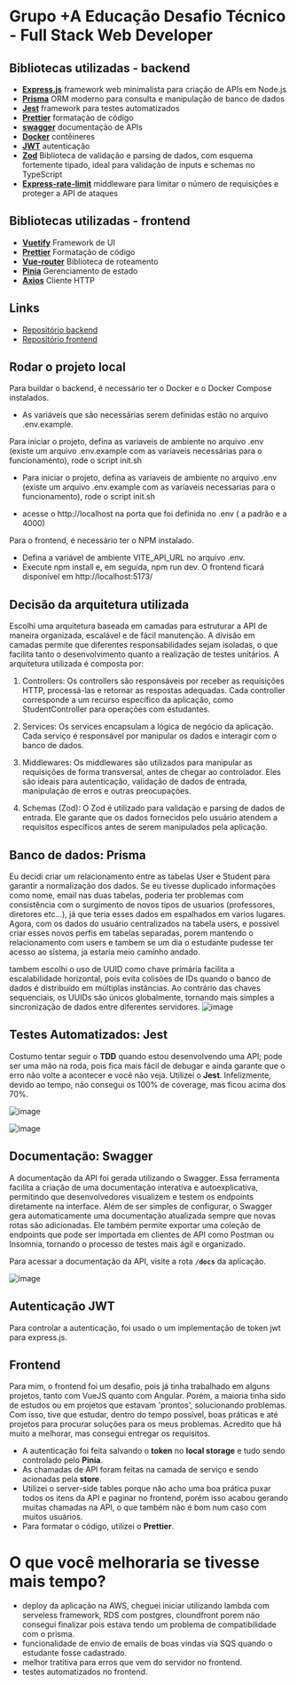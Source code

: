 
# Grupo +A Educação Desafio Técnico - Full Stack Web Developer

## Bibliotecas utilizadas - backend
- **[Express.js](https://expressjs.com)** framework web minimalista para criação de APIs em Node.js
- **[Prisma](https://www.prisma.io)** ORM moderno para consulta e manipulação de banco de dados
- **[Jest](https://jestjs.io)** framework para testes automatizados
- **[Prettier](https://prettier.io)** formatação de código
- **[swagger](https://swagger.io)** documentação de APIs
- **[Docker](https://www.docker.com)** contêineres
- **[JWT](https://www.jwt.io)** autenticação
- **[Zod](https://github.com/colinhacks/zod)** Biblioteca de validação e parsing de dados, com esquema fortemente tipado, ideal para validação de inputs e schemas no TypeScript
- **[Express-rate-limit](https://github.com/express-rate-limit/express-rate-limit)** middleware para limitar o número de requisições e proteger a API de ataques

## Bibliotecas utilizadas - frontend
- **[Vuetify](https://vuetifyjs.com/)** Framework de UI
- **[Prettier](https://prettier.io/)** Formatação de código
- **[Vue-router](https://router.vuejs.org/)** Biblioteca de roteamento
- **[Pinia](https://pinia.vuejs.org/)** Gerenciamento de estado
- **[Axios](https://axios-http.com/)** Cliente HTTP

## Links
- [Repositório backend](https://github.com/souzaWill/challenge-full-stack-web)
- [Repositório frontend](https://github.com/souzaWill/challenge-full-stack-vuejs)

## Rodar o projeto local

Para buildar o backend, é necessário ter o Docker e o Docker Compose instalados.

- As variáveis que são necessárias serem definidas estão no arquivo .env.example.

Para iniciar o projeto, defina as variaveis de ambiente no arquivo .env (existe um arquivo .env.example com as variaveis necessárias para o funcionamento), rode o script init.sh

- Para iniciar o projeto, defina as variaveis de ambiente no arquivo .env (existe um arquivo .env.example com as variaveis necessarias para o funcionamento), rode o script init.sh

- acesse o http://localhost na porta que foi definida no .env ( a padrão e a 4000)

Para o frontend, é necessário ter o NPM instalado.
- Defina a variável de ambiente VITE_API_URL no arquivo .env.
- Execute npm install e, em seguida, npm run dev. O frontend ficará disponível em http://localhost:5173/


## Decisão da arquitetura utilizada
Escolhi uma arquitetura baseada em camadas para estruturar a API de maneira organizada, escalável e de fácil manutenção. A divisão em camadas permite que diferentes responsabilidades sejam isoladas, o que facilita tanto o desenvolvimento quanto a realização de testes unitários. A arquitetura utilizada é composta por:

1. Controllers:
Os controllers são responsáveis por receber as requisições HTTP, processá-las e retornar as respostas adequadas. Cada controller corresponde a um recurso específico da aplicação, como StudentController para operações com estudantes.

2. Services:
Os services encapsulam a lógica de negócio da aplicação. Cada serviço é responsável por manipular os dados e interagir com o banco de dados.

3. Middlewares:
Os middlewares são utilizados para manipular as requisições de forma transversal, antes de chegar ao controlador. Eles são ideais para autenticação, validação de dados de entrada, manipulação de erros e outras preocupações.

4. Schemas (Zod):
O Zod é utilizado para validação e parsing de dados de entrada. Ele garante que os dados fornecidos pelo usuário atendem a requisitos específicos antes de serem manipulados pela aplicação.

## Banco de dados: Prisma

Eu decidi criar um relacionamento entre as tabelas User e Student para garantir a normalização dos dados. Se eu tivesse duplicado informações como nome, email nas duas tabelas, poderia ter problemas com consistência com o surgimento de novos tipos de usuarios (professores, diretores etc...), já que teria esses dados em espalhados em varios lugares. Agora, com os dados do usuário centralizados na tabela users, e possivel criar esses novos perfis em tabelas separadas, porem mantendo o relacionamento com users e tambem se um dia o estudante pudesse ter acesso ao sistema, ja estaria meio caminho andado.

tambem escolhi o uso de UUID como chave primária facilita a escalabilidade horizontal, pois evita colisões de IDs quando o banco de dados é distribuído em múltiplas instâncias. Ao contrário das chaves sequenciais, os UUIDs são únicos globalmente, tornando mais simples a sincronização de dados entre diferentes servidores.
![image](/comments_imgs/db.png)

## Testes Automatizados: Jest
Costumo tentar seguir o **TDD** quando estou desenvolvendo uma API; pode ser uma mão na roda, pois fica mais fácil de debugar e ainda garante que o erro não volte a acontecer e você não veja. Utilizei o **Jest**. Infelizmente, devido ao tempo, não consegui os 100% de coverage, mas ficou acima dos 70%.

![image](/comments_imgs/tests.png)

![image](/comments_imgs/coverage.png)


## Documentação: Swagger
A documentação da API foi gerada utilizando o Swagger. Essa ferramenta facilita a criação de uma documentação interativa e autoexplicativa, permitindo que desenvolvedores visualizem e testem os endpoints diretamente na interface. Além de ser simples de configurar, o Swagger gera automaticamente uma documentação atualizada sempre que novas rotas são adicionadas. Ele também permite exportar uma coleção de endpoints que pode ser importada em clientes de API como Postman ou Insomnia, tornando o processo de testes mais ágil e organizado.

Para acessar a documentação da API, visite a rota **`/docs`** da aplicação.


![image](/comments_imgs/docs.png)

## Autenticação JWT
Para controlar a autenticação, foi usado o um implementação de token jwt para express.js.

## Frontend
Para mim, o frontend foi um desafio, pois já tinha trabalhado em alguns projetos, tanto com VueJS quanto com Angular. Porém, a maioria tinha sido de estudos ou em projetos que estavam 'prontos', solucionando problemas. Com isso, tive que estudar, dentro do tempo possível, boas práticas e até projetos para procurar soluções para os meus problemas. Acredito que há muito a melhorar, mas consegui entregar os requisitos.

* A autenticação foi feita salvando o **token** no **local storage** e tudo sendo controlado pelo **Pinia**.
* As chamadas de API foram feitas na camada de serviço e sendo acionadas pela **store**.
* Utilizei o server-side tables porque não acho uma boa prática puxar todos os itens da API e paginar no frontend, porém isso acabou gerando muitas chamadas na API, o que também não é bom num caso com muitos usuários.
* Para formatar o código, utilizei o **Prettier**.

# O que você melhoraria se tivesse mais tempo?
* deploy da aplicação na AWS, cheguei iniciar utilizando lambda com serveless framework, RDS com postgres, cloundfront porem não consegui finalizar pois estava tendo um problema de compatibilidade com o prisma.
* funcionalidade de envio de emails de boas vindas via SQS quando o estudante fosse cadastrado.
* melhor tratitiva para erros que vem do servidor no frontend.
* testes automatizados no frontend.
